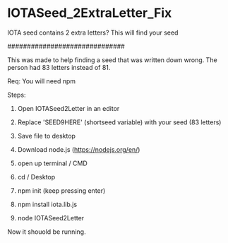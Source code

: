 # IOTASeed_2ExtraLetter_Fix
IOTA seed contains 2 extra letters? This will find your seed

##############################

This was made to help finding a seed that was written down wrong. The person had 83 letters instead of 81.

Req: You will need npm

Steps:
1. Open IOTASeed2Letter in an editor
2. Replace 'SEED9HERE' (shortseed variable) with your seed (83 letters)
3. Save file to desktop

4. Download node.js (https://nodejs.org/en/)
5. open up terminal / CMD
6. cd / Desktop
7. npm init (keep pressing enter)
8. npm install iota.lib.js
9. node IOTASeed2Letter

Now it shouold be running.
